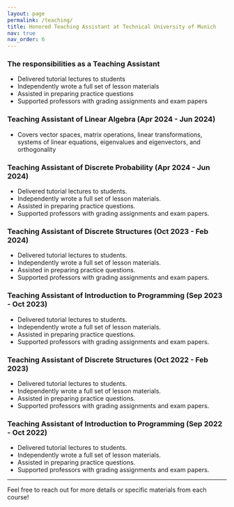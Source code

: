 ```yaml
---
layout: page
permalink: /teaching/
title: Honored Teaching Assistant at Technical University of Munich
nav: true
nav_order: 6
---
```


### The responsibilities as a Teaching Assistant

- Delivered tutorial lectures to students
- Independently wrote a full set of lesson materials
- Assisted in preparing practice questions
- Supported professors with grading assignments and exam papers

### Teaching Assistant of Linear Algebra (Apr 2024 - Jun 2024)

- Covers vector spaces, matrix operations, linear transformations, systems of linear equations, eigenvalues and eigenvectors, and orthogonality

### Teaching Assistant of Discrete Probability (Apr 2024 - Jun 2024)
- Delivered tutorial lectures to students.
- Independently wrote a full set of lesson materials.
- Assisted in preparing practice questions.
- Supported professors with grading assignments and exam papers.

### Teaching Assistant of Discrete Structures (Oct 2023 - Feb 2024)
- Delivered tutorial lectures to students.
- Independently wrote a full set of lesson materials.
- Assisted in preparing practice questions.
- Supported professors with grading assignments and exam papers.

### Teaching Assistant of Introduction to Programming (Sep 2023 - Oct 2023)
- Delivered tutorial lectures to students.
- Independently wrote a full set of lesson materials.
- Assisted in preparing practice questions.
- Supported professors with grading assignments and exam papers.

### Teaching Assistant of Discrete Structures (Oct 2022 - Feb 2023)
- Delivered tutorial lectures to students.
- Independently wrote a full set of lesson materials.
- Assisted in preparing practice questions.
- Supported professors with grading assignments and exam papers.

### Teaching Assistant of Introduction to Programming (Sep 2022 - Oct 2022)
- Delivered tutorial lectures to students.
- Independently wrote a full set of lesson materials.
- Assisted in preparing practice questions.
- Supported professors with grading assignments and exam papers.

---

Feel free to reach out for more details or specific materials from each course!

